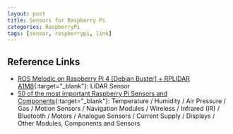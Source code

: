```yaml
---
layout: post
title: Sensors for Raspberry Pi
categories: RaspberryPi
tags: [sensor, raspberrypi, link]
---
```

## Reference Links

- [ROS Melodic on Raspberry Pi 4 [Debian Buster] + RPLIDAR A1M8](<https://www.hackster.io/dmitrywat/ros-melodic-on-raspberry-pi-4-debian-buster-rplidar-a1m8-0d63d1#toc-step-1--install-dependecies-and-download-the-packages-0>){:target="_blank"}: LiDAR Sensor
- [50 of the most important Raspberry Pi Sensors and Components](<https://tutorials-raspberrypi.com/raspberry-pi-sensors-overview-50-important-components/>){:target="_blank"}:    Temperature / Humidity / Air Pressure / Gas / Motion Sensors / Navigation Modules / Wireless / Infrared (IR) / Bluetooth / Motors / Analogue Sensors / Current Supply / Displays / Other Modules, Components and Sensors
